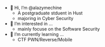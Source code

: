 - 👋 Hi, I’m @alazymechine
  - A postgraduate stduent in Hust
  - majoring in Cyber Security
- 👀 I’m interested in ...
  - mainly focuse on the Software Security 
- 🌱 I’m currently learning ...
  - CTF PWN/Reverse/Mobile
  
<!---
alazymechnaic/alazymechnaic is a ✨ special ✨ repository because its `README.md` (this file) appears on your GitHub profile.
You can click the Preview link to take a look at your changes.
--->
